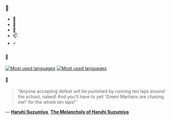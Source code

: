 ### 👋

- 🔭
- 🌱
- 💬
- 📫
- ⚡

#### 🧏

[![Most used languages](https://github-readme-stats-aynah.vercel.app/api/top-langs/?username=aynh&theme=solarized-dark&langs_count=6&layout=compact&hide_title=true)](https://github.com/anuraghazra/github-readme-stats#gh-dark-mode-only)
[![Most used languages](https://github-readme-stats-aynah.vercel.app/api/top-langs/?username=aynh&theme=solarized-light&langs_count=6&layout=compact&hide_title=true)](https://github.com/anuraghazra/github-readme-stats#gh-light-mode-only)

#### 💬

> "Anyone accepting defeat will be punished by running ten laps around the school, naked! And you'll have to yell 'Green Martians are chasing me!' for the whole ten laps!"

&mdash; [**Haruhi Suzumiya**](https://myanimelist.net/character.php?q=Haruhi%20Suzumiya&cat=character), [**The Melancholy of Haruhi Suzumiya**](https://myanimelist.net/search/all?q=The%20Melancholy%20of%20Haruhi%20Suzumiya&cat=all)
